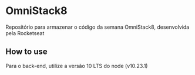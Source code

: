 # OmniStack8
Repositório para armazenar o código da semana OmniStack8, desenvolvida pela Rocketseat


## How to use

Para o back-end, utilize a versão 10 LTS do node (v10.23.1)
